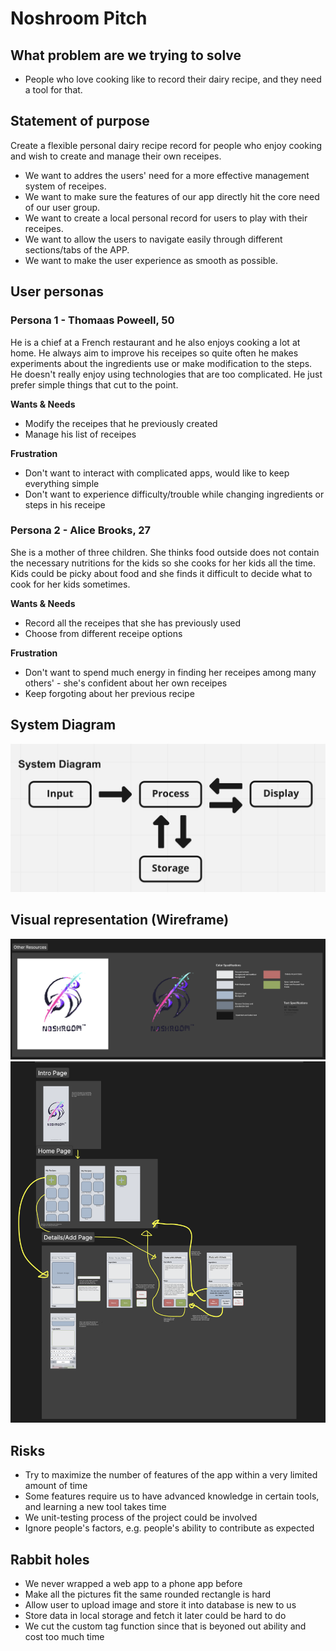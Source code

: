 # Noshroom Pitch

## What problem are we trying to solve
- People who love cooking like to record their dairy recipe, and they need a tool for that.

## Statement of purpose
Create a flexible personal dairy recipe record for people who enjoy cooking and wish to create and manage their own receipes.
- We want to addres the users' need for a more effective management system of receipes.
- We want to make sure the features of our app directly hit the core need of our user group.
- We want to create a local personal record for users to play with their receipes.
- We want to allow the users to navigate easily through different sections/tabs of the APP.
- We want to make the user experience as smooth as possible.

## User personas
### Persona 1 - Thomaas Poweell, 50
He is a chief at a French restaurant and he also enjoys cooking a lot at home. He always aim to improve his receipes so quite often he makes experiments about the ingredients use or make modification to the steps. He doesn't really enjoy using technologies that are too complicated. He just prefer simple things that cut to the point. 

__Wants & Needs__
- Modify the receipes that he previously created
- Manage his list of receipes

__Frustration__
- Don't want to interact with complicated apps, would like to keep everything simple
- Don't want to experience difficulty/trouble while changing ingredients or steps in his receipe




### Persona 2 - Alice Brooks, 27
She is a mother of three children. She thinks food outside does not contain the necessary nutritions for the kids so she cooks for her kids all the time. Kids could be picky about food and she finds it difficult to decide what to cook for her kids sometimes.<br>

__Wants & Needs__
- Record all the receipes that she has previously used
- Choose from different receipe options

__Frustration__
- Don't want to spend much energy in finding her receipes among many others' - she's confident about her own receipes
- Keep forgoting about her previous recipe

## System Diagram
![Project wireframe](images/SystemDiagram.png)

## Visual representation (Wireframe) 
![Project wireframe](images/designStandard.png)
![Project wireframe](images/wireframe.png)

## Risks
- Try to maximize the number of features of the app within a very limited amount of time
- Some features require us to have advanced knowledge in certain tools, and learning a new tool takes time
- We unit-testing process of the project could be involved
- Ignore people's factors, e.g. people's ability to contribute as expected

## Rabbit holes
- We never wrapped a web app to a phone app before
- Make all the pictures fit the same rounded rectangle is hard
- Allow user to upload image and store it into database is new to us
- Store data in local storage and fetch it later could be hard to do
- We cut the custom tag function since that is beyoned out ability and cost too much time


